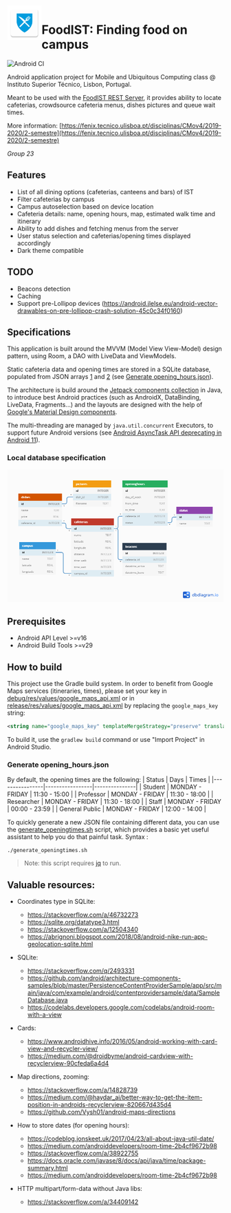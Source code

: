 <img align="left" width="80" height="80" src="app/src/main/res/mipmap-xxhdpi/ic_launcher.png" alt="FoodIST icon">

# FoodIST: Finding food on campus

![Android CI](https://github.com/geckoflume/FoodIST/workflows/Android%20CI/badge.svg)

Android application project for Mobile and Ubiquitous Computing class @ Instituto Superior Técnico, Lisbon, Portugal.

Meant to be used with the [FoodIST REST Server](https://github.com/geckoflume/FoodIST-Server), it provides ability to locate cafeterias, crowdsource cafeteria menus, dishes pictures and queue wait times.

More information: [https://fenix.tecnico.ulisboa.pt/disciplinas/CMov4/2019-2020/2-semestre](https://fenix.tecnico.ulisboa.pt/disciplinas/CMov4/2019-2020/2-semestre)

*Group 23*

## Features

- List of all dining options (cafeterias, canteens and bars) of IST
- Filter cafeterias by campus
- Campus autoselection based on device location
- Cafeteria details: name, opening hours, map, estimated walk time and itinerary
- Ability to add dishes and fetching menus from the server
- User status selection and cafeterias/opening times displayed accordingly
- Dark theme compatible

## TODO

- Beacons detection
- Caching
- Support pre-Lollipop devices (https://android.jlelse.eu/android-vector-drawables-on-pre-lollipop-crash-solution-45c0c34f0160)

## Specifications

This application is built around the MVVM (Model View View-Model) design pattern, using Room, a DAO with LiveData and ViewModels.

Static cafeteria data and opening times are stored in a SQLite database, populated from JSON arrays [1](app/src/main/assets/cafeterias.json) and [2](app/src/main/assets/opening_hours.json) (see [Generate opening_hours.json](#generate-opening_hoursjson)).

The architecture is build around the [Jetpack components collection](https://developer.android.com/jetpack) in Java, to introduce best Android practices (such as AndroidX, DataBinding, LiveData, Fragments...) and the layouts are designed with the help of [Google's Material Design components](https://material.io/develop/android/).

The multi-threading are managed by `java.util.concurrent` Executors, to support future Android versions (see [Android AsyncTask API deprecating in Android 11](https://stackoverflow.com/q/58767733/9875498)).

### Local database specification

![Database relationship diagram](database.png "Database relationship diagram")

## Prerequisites

- Android API Level >=v16
- Android Build Tools >=v29

## How to build

This project use the Gradle build system.
In order to benefit from Google Maps services (itineraries, times), please set your key in [debug/res/values/google_maps_api.xml](app/src/debug/res/values/google_maps_api.xml) or in [release/res/values/google_maps_api.xml](app/src/release/res/values/google_maps_api.xml) by replacing the `google_maps_key` string:
```xml
<string name="google_maps_key" templateMergeStrategy="preserve" translatable="false">YOUR_KEY_HERE</string>
```
To build it, use the `gradlew build` command or use "Import Project" in Android Studio. 

### Generate opening_hours.json

By default, the opening times are the following:
| Status         | Days            | Times         |
|----------------|-----------------|---------------|
| Student        | MONDAY - FRIDAY | 11:30 - 15:00 |
| Professor      | MONDAY - FRIDAY | 11:30 - 18:00 |
| Researcher     | MONDAY - FRIDAY | 11:30 - 18:00 |
| Staff          | MONDAY - FRIDAY | 00:00 - 23:59 |
| General Public | MONDAY - FRIDAY | 12:00 - 14:00 |

To quickly generate a new JSON file containing different data, you can use the [generate_openingtimes.sh](generate_openingtimes.sh) script, which provides a basic yet useful assistant to help you do that painful task.
Syntax :
```shell script
./generate_openingtimes.sh
```
> Note: this script requires [jq](https://stedolan.github.io/jq/) to run.

## Valuable resources:

- Coordinates type in SQLite:
	- https://stackoverflow.com/a/46732273
	- https://sqlite.org/datatype3.html
	- https://stackoverflow.com/a/12504340
	- https://abrignoni.blogspot.com/2018/08/android-nike-run-app-geolocation-sqlite.html

- SQLite:
	- https://stackoverflow.com/q/2493331
	- https://github.com/android/architecture-components-samples/blob/master/PersistenceContentProviderSample/app/src/main/java/com/example/android/contentprovidersample/data/SampleDatabase.java
	- https://codelabs.developers.google.com/codelabs/android-room-with-a-view

- Cards:
	- https://www.androidhive.info/2016/05/android-working-with-card-view-and-recycler-view/
	- https://medium.com/@droidbyme/android-cardview-with-recyclerview-90cfeda6a4d4

- Map directions, zooming:
	- https://stackoverflow.com/a/14828739
	- https://medium.com/@haydar_ai/better-way-to-get-the-item-position-in-androids-recyclerview-820667d435d4
	- https://github.com/Vysh01/android-maps-directions

- How to store dates (for opening hours):
	- https://codeblog.jonskeet.uk/2017/04/23/all-about-java-util-date/
	- https://medium.com/androiddevelopers/room-time-2b4cf9672b98
	- https://stackoverflow.com/a/38922755
	- https://docs.oracle.com/javase/8/docs/api/java/time/package-summary.html
    - https://medium.com/androiddevelopers/room-time-2b4cf9672b98

- HTTP multipart/form-data without Java libs:
    - https://stackoverflow.com/a/34409142